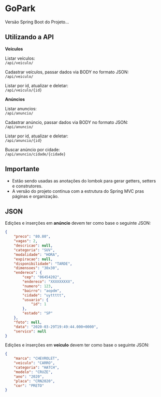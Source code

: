 # GoPark

Versão Spring Boot do Projeto...

## Utilizando a API

**Veículos**

Listar veículos:
<br/>
`/api/veiculo/`

Cadastrar veículos, passar dados via BODY no formato JSON:
<br/>
`/api/veiculo/`

Listar por id, atualizar e deletar:
<br/>
`/api/veiculo/{id}`

**Anúncios**

Listar anuncios:
<br/>
`/api/anuncio/`

Cadastrar anúncio, passar dados via BODY no formato JSON:
<br/>
`/api/anuncio/`

Listar por id, atualizar e deletar:
<br/>
`/api/anuncio/{id}`

Buscar anúncio por cidade:
<br/>
`/api/anuncio/cidade/{cidade}`

## Importante

- Estão sendo usadas as anotações do lombok para gerar getters, setters e construtores.
- A versão do projeto continua com a estrutura do Spring MVC pras páginas e organização.

## JSON

Edições e inserções em **anúncio** devem ter como base o seguinte JSON:

```json
{
    "preco": "80.80",
    "vagas": 2,
    "descricao": null,
    "categoria": "SUV",
    "modalidade": "HORA",
    "expiracao": null,
    "disponibilidade": "TARDE",
    "dimensoes": "30x30",
    "endereco": {
    	"cep": "06454202",
    	"endereco": "XXXXXXXXX",
    	"numero": 123,
    	"bairro": "aopdm",
    	"cidade": "uyttttt",
    	"usuario": {
    		"id": 1
    	},
    	"estado": "SP"
	},
    "foto": null,
    "data": "2020-03-29T19:49:44.000+0000",
    "servico": null
}
```

Edições e inserções em **veículo** devem ter como base o seguinte JSON:

```json
{
    "marca": "CHEVROLET",
    "veiculo": "CARRO",
    "categoria": "HATCH",
    "modelo": "CRUZE",
    "ano": "2020",
    "placa": "CRN2020",
    "cor": "PRETO"
}
```
